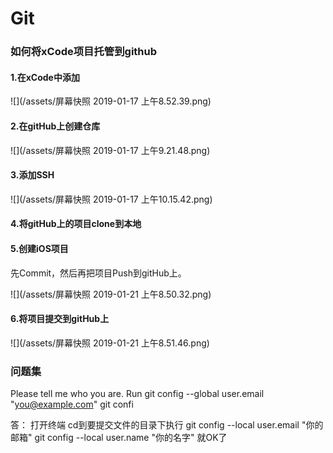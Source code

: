 # Git

### 如何将xCode项目托管到github

#### 1.在xCode中添加
![](/assets/屏幕快照 2019-01-17 上午8.52.39.png)

#### 2.在gitHub上创建仓库
![](/assets/屏幕快照 2019-01-17 上午9.21.48.png)

#### 3.添加SSH
![](/assets/屏幕快照 2019-01-17 上午10.15.42.png)

#### 4.将gitHub上的项目clone到本地


#### 5.创建iOS项目
先Commit，然后再把项目Push到gitHub上。

![](/assets/屏幕快照 2019-01-21 上午8.50.32.png)


#### 6.将项目提交到gitHub上
![](/assets/屏幕快照 2019-01-21 上午8.51.46.png)


### 问题集

Please tell me who you are. Run git config --global user.email "you@example.com" git confi


答：
打开终端 cd到要提交文件的目录下执行
git config --local user.email "你的邮箱"
git config --local user.name "你的名字"
就OK了